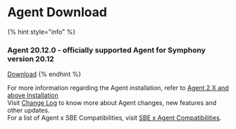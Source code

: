 # Agent Download

{% hint style="info" %}
### Agent 20.12.0 - officially supported Agent for Symphony version 20.12

[Download](%20%20https://storage.googleapis.com/sym-platform/developers/rest-api/agent-20.12.0.zip)
{% endhint %}

For more information regarding the Agent installation, refer to [Agent 2.X and above Installation](agent-2.x-and-above-installation.md)  
Visit [Change Log](../change-log.md) to know more about Agent changes, new features and other updates.  
For a list of Agent x SBE Compatibilities, visit [SBE x Agent Compatibilities](sbe-x-agent-compatibility-matrix.md).

